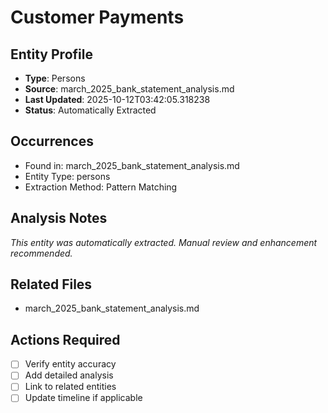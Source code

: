 # Customer Payments

## Entity Profile
- **Type**: Persons
- **Source**: march_2025_bank_statement_analysis.md
- **Last Updated**: 2025-10-12T03:42:05.318238
- **Status**: Automatically Extracted

## Occurrences
- Found in: march_2025_bank_statement_analysis.md
- Entity Type: persons
- Extraction Method: Pattern Matching

## Analysis Notes
*This entity was automatically extracted. Manual review and enhancement recommended.*

## Related Files
- march_2025_bank_statement_analysis.md

## Actions Required
- [ ] Verify entity accuracy
- [ ] Add detailed analysis
- [ ] Link to related entities
- [ ] Update timeline if applicable

